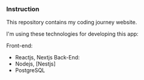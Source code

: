 ### Instruction

This repository contains my coding journey website.

I'm using these technologies for developing this app:

Front-end:

- Reactjs, Nextjs
  Back-End:
- Nodejs, [Nestjs]
- PostgreSQL
